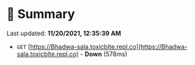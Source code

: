# 📖 Summary
Last updated: **11/20/2021, 12:35:39 AM**

- `GET` [https://Bhadwa-sala.toxicblte.repl.co](https://Bhadwa-sala.toxicblte.repl.co) - **Down** (578ms)
